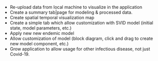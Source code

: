 - Re-upload data from local machine to visualize in the application
- Create a summary tab|page for modeling & processed data.
- Create spatial temporal visualization map
- Create a simple tab which allow customization with SVID model (initial state, model parameters, etc.)
- Apply new new endemic model
- Allow customization of model (block diagram, click and drag to create new model component, etc.)
- Grow application to allow usage for other infectious disease, not just Covid-19.
